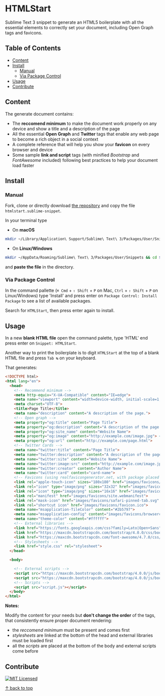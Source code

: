 # HTMLStart

Sublime Text 3 snippet to generate an HTML5 boilerplate with all the essential elements to correctly set your document, including Open Graph tags and favicons.

## Table of Contents

- [Content](#content)
- [Install](#install)
  - [Manual](#manual)
  - [Via Package Control](#via-package-control)
- [Usage](#usage)
- [Contribute](#contribute)

## Content

The generate document contains:

- The **reccomend minimum** to make the document work properly on any device and show a title and a description of the page
- All the essential **Open Graph** and **Twitter** tags that enable any web page to become a rich object in a social context
- A complete reference that will help you show your **favicon** on every browser and device
- Some sample **link and script** tags (with minified _Bootstrap_ and _FontAwesome_ included) following best practices to help your document load faster

## Install

### Manual

Fork, clone or directly download [the repository](https://github.com/gabrielecanepa/HTMLStart) and copy the file `htmlstart.sublime-snippet`.

In your terminal type

* On **macOS**

```bash
mkdir ~/Library/Application\ Support/Sublime\ Text\ 3/Packages/User/Snippets && cd $_ && open .
```

* On **Linux/Windows**

```bash
mkdir ~/AppData/Roaming/Sublime\ Text\ 3/Packages/User/Snippets && cd $_ && open .
```

and **paste the file** in the directory.

### Via Package Control

In the command pallette (`⌘ Cmd` + `⇧ Shift` + `P` on Mac, `Ctrl` + `⇧ Shift` + `P` on Linux/Windows) type 'Install' and press enter on `Package Control: Install Package` to see a list of available packages.

Search for `HTMLStart`, then press enter again to install.

## Usage

In a new **blank HTML file** open the command palette, type 'HTML' end press enter on `Snippet: HTMLStart`.

Another way to print the boilerplate is to digit `HTMLStart` at the top of a blank HTML file and press `Tab ↹` on your keyboard.

That generates:

```html
<!DOCTYPE html>
<html lang="en">
  <head>
    <!-- Recommend minimum -->
    <meta http-equiv="X-UA-Compatible" content="IE=edge">
    <meta name="viewport" content="width=device-width, initial-scale=1, shrink-to-fit=no">
    <meta charset="UTF-8">
    <title>Page Title</title>
    <meta name="description" content="A description of the page.">
    <!-- Open graph -->
    <meta property="og:title" content="Page Title">
    <meta property="og:description" content="A description of the page.">
    <meta property="og:site_name" content="Website Name">
    <meta property="og:image" content="http://example.com/image.jpg"> <!-- 1200x630 -->
    <meta property="og:url" content="http://example.com/page.html">
    <!-- Twitter Cards -->
    <meta name="twitter:title" content="Page Title">
    <meta name="twitter:description" content="A description of the page.">
    <meta name="twitter:site" content="Website Name">
    <meta name="twitter:image:src" content="http://example.com/image.jpg"> <!-- 800x418 or 800x800 -->
    <meta name="twitter:creator" content="Author Name">
    <meta name="twitter:card" content="card-name">
    <!-- Favicons (using realfavicongenerator.net, with package placed in images/favicons) -->
    <link rel="apple-touch-icon" sizes="180x180" href="images/favicons/apple-touch-icon.png">
    <link rel="icon" type="image/png" sizes="32x32" href="images/favicons/favicon-32x32.png">
    <link rel="icon" type="image/png" sizes="16x16" href="images/favicons/favicon-16x16.png">
    <link rel="manifest" href="images/favicons/site.webmanifest">
    <link rel="mask-icon" href="images/favicons/safari-pinned-tab.svg" color="#5bbad5">
    <link rel="shortcut icon" href="images/favicons/favicon.ico">
    <meta name="msapplication-TileColor" content="#2b5797">
    <meta name="msapplication-config" content="images/favicons/browserconfig.xml">
    <meta name="theme-color" content="#ffffff">
    <!-- External libraries -->
    <link href="https://fonts.googleapis.com/css?family=Lato|Open+Sans" rel="stylesheet">
    <link href="https://maxcdn.bootstrapcdn.com/bootstrap/4.0.0/css/bootstrap.min.css" rel="stylesheet">
    <link href="https://maxcdn.bootstrapcdn.com/font-awesome/4.7.0/css/font-awesome.min.css" rel="stylesheet">
    <!-- Stylesheets -->
    <link href="style.css" rel="stylesheet">
  </head>

  <body>

    <!-- External scripts -->
    <script src="https://maxcdn.bootstrapcdn.com/bootstrap/4.0.0/js/bootstrap.min.js"></script>
    <script src="https://maxcdn.bootstrapcdn.com/bootstrap/4.0.0/js/bootstrap.bundle.min.js"></script>
    <!-- Scripts -->
    <script src="script.js"></script>
  </body>
</html>
```

**Notes:**

Modify the content for your needs but **don't change the order** of the tags, that consistently ensure proper document rendering:
* the _reccomend minimum_ must be present and comes first
* _stylesheets_ are linked at the bottom of the head and external libraries must be loaded first
* all the _scripts_ are placed at the bottom of the body and external scripts come before

## Contribute

[![MIT Licensed](https://img.shields.io/cocoapods/l/AFNetworking.svg?style=for-the-badge)](http://sloria.mit-license.org/)

[↑ back to top](#htmlstart)
